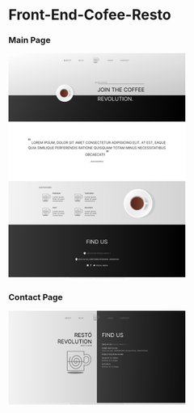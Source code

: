 # Front-End-Cofee-Resto
### Main Page
  <img src="https://github.com/orientalArg/Front-End-Cofee-Resto/blob/main/about.png?raw=true" width="350" title="hover text">

### Contact Page
  <img src="https://github.com/orientalArg/Front-End-Cofee-Resto/blob/main/contacto.png?raw=true" width="350" title="hover text">
